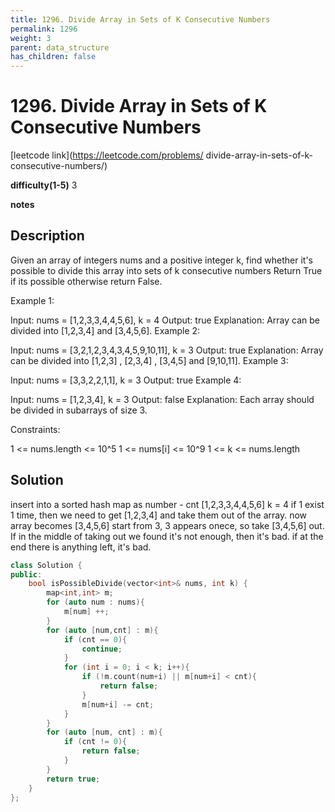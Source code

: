 ```yaml
---
title: 1296. Divide Array in Sets of K Consecutive Numbers
permalink: 1296
weight: 3
parent: data_structure
has_children: false
---
```

# 1296. Divide Array in Sets of K Consecutive Numbers
[leetcode link](https://leetcode.com/problems/
divide-array-in-sets-of-k-consecutive-numbers/)

**difficulty(1-5)** 
3

**notes**   


## Description
Given an array of integers nums and a positive integer k, find whether it's possible to divide this array into sets of k consecutive numbers
Return True if its possible otherwise return False.

 

Example 1:

Input: nums = [1,2,3,3,4,4,5,6], k = 4
Output: true
Explanation: Array can be divided into [1,2,3,4] and [3,4,5,6].
Example 2:

Input: nums = [3,2,1,2,3,4,3,4,5,9,10,11], k = 3
Output: true
Explanation: Array can be divided into [1,2,3] , [2,3,4] , [3,4,5] and [9,10,11].
Example 3:

Input: nums = [3,3,2,2,1,1], k = 3
Output: true
Example 4:

Input: nums = [1,2,3,4], k = 3
Output: false
Explanation: Each array should be divided in subarrays of size 3.
 

Constraints:

1 <= nums.length <= 10^5
1 <= nums[i] <= 10^9
1 <= k <= nums.length


## Solution
insert into a sorted hash map as number - cnt
[1,2,3,3,4,4,5,6] k = 4
if 1 exist 1 time, then we need to get [1,2,3,4] and take them out of the array.
now array becomes
[3,4,5,6]
start from 3, 3 appears onece, so take [3,4,5,6] out. 
If in the middle of taking out we found it's not enough, then it's bad.
if at the end there is anything left, it's bad.

```c++
class Solution {
public:
    bool isPossibleDivide(vector<int>& nums, int k) {
        map<int,int> m;
        for (auto num : nums){
            m[num] ++;
        }
        for (auto [num,cnt] : m){
            if (cnt == 0){
                continue;
            }
            for (int i = 0; i < k; i++){
                if (!m.count(num+i) || m[num+i] < cnt){
                    return false;
                }
                m[num+i] -= cnt;
            }
        }
        for (auto [num, cnt] : m){
            if (cnt != 0){
                return false;
            }
        }
        return true;
    }
};
```


